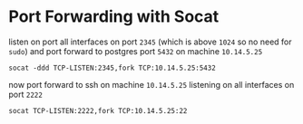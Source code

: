 # Port Forwarding with Socat

listen on port all interfaces on port `2345` (which is above `1024` so no need for `sudo`) and port forward to postgres port `5432` on machine `10.14.5.25`

```
socat -ddd TCP-LISTEN:2345,fork TCP:10.14.5.25:5432
```

now port forward to ssh on machine `10.14.5.25` listening on all interfaces on port `2222`

```
socat TCP-LISTEN:2222,fork TCP:10.14.5.25:22
```
